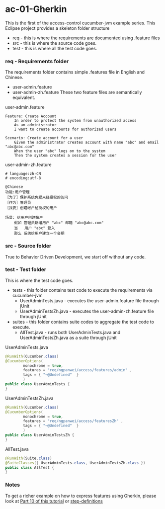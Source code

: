 ac-01-Gherkin
=============

This is the first of the access-control cucumber-jvm example series.
This Eclipse project provides a skeleton folder structure
* req - this is where the requirements are documented using .feature files
* src - this is where the source code goes.
* test - this is where all the test code goes.

### req - Requirements folder
The requirements folder contains simple .features file in English and Chinese.
* user-admin.feature
* user-admin-zh.feature
These two feature files are semantically equivalent.

user-admin.feature
````
Feature: Create Account
	In order to protect the system from unauthorized access
	As an administrator
	I want to create accounts for authorized users

Scenario: Create account for a user
	Given the administrator creates account with name "abc" and email "abc@abc.com"
	When the user "abc" logs on to the system
	Then the system creates a session for the user
````
user-admin-zh.feature
````
# language:zh-CN
# encoding:utf-8

@Chinese
功能:用户管理
［为了］保护系统免受未经授权的访问
［作为］管理员
［我要］创建帐户给授权的用户

场景: 给用户创建帐户
    假如 管理员新增用户 "abc" 邮箱 "abc@abc.com"
    当   用户 "abc" 登入
    那么 系统给用户建立一个会期
````


### src - Source folder
True to Behavior Driven Development, we start off without any code.

### test - Test folder
This is where the test code goes. 
* tests - this folder contains test code to execute the requirements via cucumber-jvm
  * UserAdminTests.java - executes the user-admin.feature file through jUnit
  * UserAdminTestsZh.java - executes the user-admin-zh.feature file through jUnit
* suites - this folder contains suite codes to aggregate the test code to execute.
  * AllTest.java - runs both UserAdminTests.java and UserAdminTestsZh.java as a suite through jUnit

UserAdminTests.java
````java
@RunWith(Cucumber.class)
@CucumberOptions(
		monochrome = true, 
		features = "req/ngpanwei/access/features/admin" ,
		tags = { "~@Undefined"  } 
		)
public class UserAdminTests {
}
````

UserAdminTestsZh.java
````java
@RunWith(Cucumber.class)
@CucumberOptions(
		monochrome = true, 
		features = "req/ngpanwei/access/featuresZh" ,
		tags = { "~@Undefined"  } 
		)
public class UserAdminTestsZh {
}
````

AllTest.java
````java
@RunWith(Suite.class)
@SuiteClasses({ UserAdminTests.class, UserAdminTestsZh.class })
public class AllTest {
}
````
### Notes
To get a richer example on how to express features using Gherkin,
please look at [Part 10 of this tutorial](https://github.com/ngpanwei/examples/tree/master/cucumber-jvm/access-control/ac-10-Explore) 
or [step-definitions](https://github.com/ngpanwei/examples/tree/master/cucumber-jvm/gherkin/step-definitions)  


